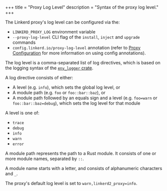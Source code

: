 +++
title = "Proxy Log Level"
description = "Syntax of the proxy log level."
+++

The Linkerd proxy's log level can be configured via the:

* `LINKERD_PROXY_LOG` environment variable
* `--proxy-log-level` CLI flag of the `install`, `inject` and `upgrade` commands
* `config.linkerd.io/proxy-log-level` annotation (refer to [Proxy Configuration](/2/reference/proxy-configuration/)
for more information on using config annotations).

The log level is a comma-separated list of log directives, which is
based on the logging syntax of the [`env_logger` crate](https://docs.rs/env_logger/0.6.1/env_logger/#enabling-logging).

A log directive consists of either:

* A level (e.g. `info`), which sets the global log level, or
* A module path (e.g. `foo` or `foo::bar::baz`), or
* A module path followed by an equals sign and a level (e.g. `foo=warn`
or `foo::bar::baz=debug`), which sets the log level for that module

A level is one of:

* `trace`
* `debug`
* `info`
* `warn`
* `error`

A module path represents the path to a Rust module. It consists of one or more
module names, separated by `::`.

A module name starts with a letter, and consists of alphanumeric characters and `_`.

The proxy's default log level is set to `warn,linkerd2_proxy=info`.
